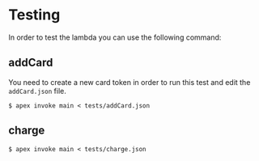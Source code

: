 # Testing
In order to test the lambda you can use the following command:

## addCard
You need to create a new card token in order to run this test and edit the
`addCard.json` file.
```
$ apex invoke main < tests/addCard.json
```

## charge
```
$ apex invoke main < tests/charge.json
```
